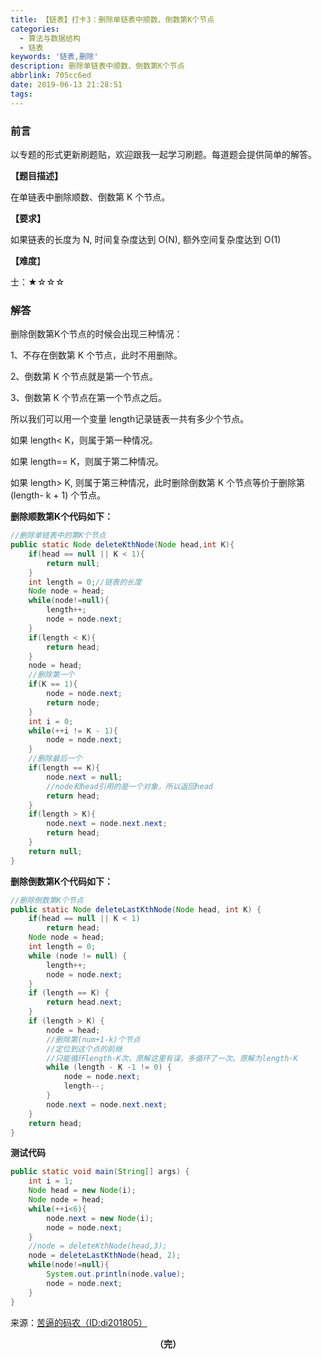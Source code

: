 ```yaml
---
title: 【链表】打卡3：删除单链表中顺数、倒数第K个节点
categories:
  - 算法与数据结构
  - 链表
keywords: '链表,删除'
description: 删除单链表中顺数、倒数第K个节点
abbrlink: 705cc6ed
date: 2019-06-13 21:28:51
tags:
---
```


### 前言

以专题的形式更新刷题贴，欢迎跟我一起学习刷题。每道题会提供简单的解答。

<!--more-->

**【题目描述】**

在单链表中删除顺数、倒数第 K 个节点。

**【要求】**

如果链表的长度为 N, 时间复杂度达到 O(N), 额外空间复杂度达到 O(1)

**【难度**】

士：★☆☆☆

### 解答

删除倒数第K个节点的时候会出现三种情况：

1、不存在倒数第 K 个节点，此时不用删除。

2、倒数第 K 个节点就是第一个节点。

3、倒数第 K 个节点在第一个节点之后。

所以我们可以用一个变量 length记录链表一共有多少个节点。

如果 length< K，则属于第一种情况。

如果 length== K，则属于第二种情况。

如果 length> K, 则属于第三种情况，此时删除倒数第 K 个节点等价于删除第 (length- k + 1) 个节点。

**删除顺数第K个代码如下：**

~~~java
//删除单链表中的第K个节点
public static Node deleteKthNode(Node head,int K){
    if(head == null || K < 1){
        return null;
    }
    int length = 0;//链表的长度
    Node node = head;
    while(node!=null){
        length++;
        node = node.next;
    }
    if(length < K){
        return head;
    }
    node = head;
    //删除第一个
    if(K == 1){
        node = node.next;
        return node;
    }
    int i = 0;
    while(++i != K - 1){
        node = node.next;
    }
    //删除最后一个
    if(length == K){
        node.next = null;
        //node和head引用的是一个对象，所以返回head
        return head;
    }
    if(length > K){
        node.next = node.next.next;
        return head;
    }
    return null;
}
~~~

**删除倒数第K个代码如下：**

~~~java
//删除倒数第K个节点
public static Node deleteLastKthNode(Node head, int K) {
    if(head == null || K < 1)
        return head;
    Node node = head;
    int length = 0;
    while (node != null) {
        length++;
        node = node.next;
    }
    if (length == K) {
        return head.next;
    }
    if (length > K) {
        node = head;
        //删除第(num+1-k)个节点
        //定位到这个点的前继
        //只能循环length-K次，原解这里有误，多循环了一次。原解为length-K
        while (length - K -1 != 0) { 
            node = node.next;
            length--;
        }
        node.next = node.next.next;
    }
    return head;
}
~~~

**测试代码**

~~~java
public static void main(String[] args) {
    int i = 1;
    Node head = new Node(i);
    Node node = head;
    while(++i<6){
        node.next = new Node(i);
        node = node.next;
    }
    //node = deleteKthNode(head,3);
    node = deleteLastKthNode(head, 2);
    while(node!=null){
        System.out.println(node.value);
        node = node.next;
    }
}
~~~

来源：[苦逼的码农（ID:di201805）](<https://mp.weixin.qq.com/s?__biz=Mzg2NzA4MTkxNQ==&mid=2247485182&idx=2&sn=cbe5abf28b704fd76d280602cddaebac&chksm=ce404d2af937c43cb4c2d098c1b1552511be5c4d9a5e5efcfea5ffc252774644ffacda1cbfe3&scene=21#wechat_redirect>)

<center style="font-weight:bold">（完）</center>

